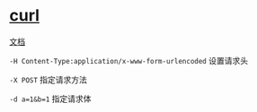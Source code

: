 # [curl](https://curl.se/)

[文档](https://curl.se/docs/manpage.html)

`-H Content-Type:application/x-www-form-urlencoded` 设置请求头

`-X POST` 指定请求方法

`-d a=1&b=1` 指定请求体

